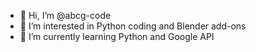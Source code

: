 - 👋 Hi, I’m @abcg-code
- 👀 I’m interested in Python coding and Blender add-ons
- 🌱 I’m currently learning Python and Google API

<!---
abcg-code/abcg-code is a ✨ special ✨ repository because its `README.md` (this file) appears on your GitHub profile.
You can click the Preview link to take a look at your changes.
--->
